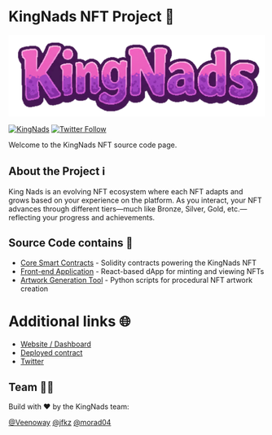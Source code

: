 # KingNads NFT Project 👑

![logo](https://raw.githubusercontent.com/monad-im/monad-im-ui/refs/heads/main/frontend/public/kingnadslogo.png)

[![KingNads](https://img.shields.io/badge/KingNads-NFT-blue)](https://kingnad.xyz)
[![Twitter Follow](https://img.shields.io/twitter/follow/monkingnads?style=social)](https://twitter.com/monkingnads)

Welcome to the KingNads NFT source code page.
## About the Project ℹ️
King Nads is an evolving NFT ecosystem where each NFT adapts and grows based on your experience on the platform. As you interact, your NFT advances through different tiers—much like Bronze, Silver, Gold, etc.—reflecting your progress and achievements.

## Source Code contains 📁

- [Core Smart Contracts](https://github.com/monad-im/monad-im-nft) - Solidity contracts powering the KingNads NFT
- [Front-end Application](https://github.com/monad-im/monad-im-ui) - React-based dApp for minting and viewing NFTs
- [Artwork Generation Tool](https://github.com/monad-im/monad-im-assets) - Python scripts for procedural NFT artwork creation

# Additional links 🌐

- [Website / Dashboard](https://kingnad.xyz)
- [Deployed contract](https://testnet.monadexplorer.com/token/0xd4F3ACBf68c078101E4E3a771697b2c21f5568E9)
- [Twitter](https://x.com/monkingnads)

## Team 👨‍💻
Build with ❤️ by the KingNads team:

[@Veenoway](https://github.com/Veenoway)
[@jfkz](https://github.com/jfkz)
[@morad04](https://github.com/morad04)